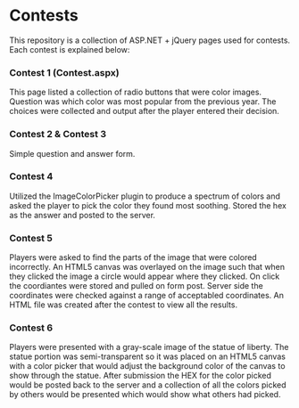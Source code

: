 # Contests

This repository is a collection of ASP.NET + jQuery pages used for contests. Each contest is explained below:

### Contest 1 (Contest.aspx)

This page listed a collection of radio buttons that were color images. Question was which color was most popular from the previous year. The choices were collected and output after the player entered their decision.

### Contest 2 & Contest 3

Simple question and answer form.

### Contest 4

Utilized the ImageColorPicker plugin to produce a spectrum of colors and asked the player to pick the color they found most soothing. Stored the hex as the answer and posted to the server.

### Contest 5

Players were asked to find the parts of the image that were colored incorrectly. An HTML5 canvas was overlayed on the image such that when they clicked the image a circle would appear where they clicked. On click the coordiantes were stored and pulled on form post. Server side the coordinates were checked against a range of acceptabled coordinates. An HTML file was created after the contest to view all the results.

### Contest 6

Players were presented with a gray-scale image of the statue of liberty. The statue portion was semi-transparent so it was placed on an HTML5 canvas with a color picker that would adjust the background color of the canvas to show through the statue. After submission the HEX for the color picked would be posted back to the server and a collection of all the colors picked by others would be presented which would show what others had picked.

